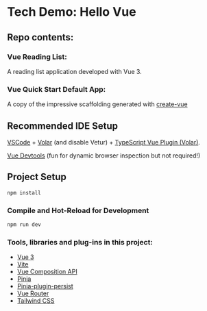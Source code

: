 # Tech Demo: Hello Vue

## Repo contents:
### Vue Reading List: 
A reading list application developed with Vue 3.

### Vue Quick Start Default App:
A copy of the impressive scaffolding generated with [create-vue](https://github.com/vuejs/create-vue)

## Recommended IDE Setup

[VSCode](https://code.visualstudio.com/) + [Volar](https://marketplace.visualstudio.com/items?itemName=Vue.volar) (and disable Vetur) + [TypeScript Vue Plugin (Volar)](https://marketplace.visualstudio.com/items?itemName=Vue.vscode-typescript-vue-plugin).

[Vue Devtools](https://devtools.vuejs.org/guide/installation.html)
(fun for dynamic browser inspection but not required!)

## Project Setup

```sh
npm install
```

### Compile and Hot-Reload for Development

```sh
npm run dev
```
### Tools, libraries and plug-ins in this project:
- [Vue 3](https://github.com/vuejs)
- [Vite](https://github.com/vitejs)
- [Vue Composition API](https://vuejs.org/api/composition-api-setup.html)
- [Pinia](https://github.com/vuejs/pinia)
- [Pinia-plugin-persist](https://github.com/Seb-L/pinia-plugin-persist) 
- [Vue Router](https://github.com/vuejs/router)
- [Tailwind CSS](https://github.com/tailwindlabs/tailwindcss)
